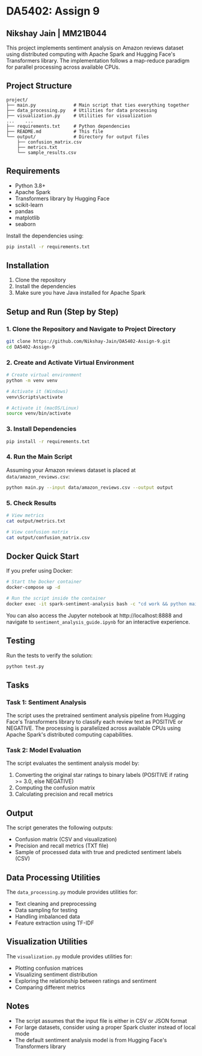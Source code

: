 # DA5402: Assign 9
## Nikshay Jain | MM21B044

This project implements sentiment analysis on Amazon reviews dataset using distributed computing with Apache Spark and Hugging Face's Transformers library. The implementation follows a map-reduce paradigm for parallel processing across available CPUs.

## Project Structure

```
project/
├── main.py              # Main script that ties everything together
├── data_processing.py   # Utilities for data processing
├── visualization.py     # Utilities for visualization
...    ...
├── requirements.txt     # Python dependencies
├── README.md            # This file
└── output/              # Directory for output files
    ├── confusion_matrix.csv
    ├── metrics.txt
    └── sample_results.csv
```

## Requirements

- Python 3.8+
- Apache Spark
- Transformers library by Hugging Face
- scikit-learn
- pandas
- matplotlib
- seaborn

Install the dependencies using:

```bash
pip install -r requirements.txt
```

## Installation

1. Clone the repository
2. Install the dependencies
3. Make sure you have Java installed for Apache Spark

## Setup and Run (Step by Step)

### 1. Clone the Repository and Navigate to Project Directory

```bash
git clone https://github.com/Nikshay-Jain/DA5402-Assign-9.git
cd DA5402-Assign-9
```

### 2. Create and Activate Virtual Environment

```bash
# Create virtual environment
python -m venv venv

# Activate it (Windows)
venv\Scripts\activate

# Activate it (macOS/Linux)
source venv/bin/activate
```

### 3. Install Dependencies

```bash
pip install -r requirements.txt
```

### 4. Run the Main Script

Assuming your Amazon reviews dataset is placed at `data/amazon_reviews.csv`:

```bash
python main.py --input data/amazon_reviews.csv --output output
```

### 5. Check Results

```bash
# View metrics
cat output/metrics.txt

# View confusion matrix
cat output/confusion_matrix.csv
```

## Docker Quick Start

If you prefer using Docker:

```bash
# Start the Docker container
docker-compose up -d

# Run the script inside the container
docker exec -it spark-sentiment-analysis bash -c "cd work && python main.py --input data/amazon_reviews.csv --output output"
```

You can also access the Jupyter notebook at http://localhost:8888 and navigate to `sentiment_analysis_guide.ipynb` for an interactive experience.

## Testing

Run the tests to verify the solution:

```bash
python test.py
```

## Tasks

### Task 1: Sentiment Analysis

The script uses the pretrained sentiment analysis pipeline from Hugging Face's Transformers library to classify each review text as POSITIVE or NEGATIVE. The processing is parallelized across available CPUs using Apache Spark's distributed computing capabilities.

### Task 2: Model Evaluation

The script evaluates the sentiment analysis model by:
1. Converting the original star ratings to binary labels (POSITIVE if rating >= 3.0, else NEGATIVE)
2. Computing the confusion matrix
3. Calculating precision and recall metrics

## Output

The script generates the following outputs:
- Confusion matrix (CSV and visualization)
- Precision and recall metrics (TXT file)
- Sample of processed data with true and predicted sentiment labels (CSV)

## Data Processing Utilities

The `data_processing.py` module provides utilities for:
- Text cleaning and preprocessing
- Data sampling for testing
- Handling imbalanced data
- Feature extraction using TF-IDF

## Visualization Utilities

The `visualization.py` module provides utilities for:
- Plotting confusion matrices
- Visualizing sentiment distribution
- Exploring the relationship between ratings and sentiment
- Comparing different metrics

## Notes

- The script assumes that the input file is either in CSV or JSON format
- For large datasets, consider using a proper Spark cluster instead of local mode
- The default sentiment analysis model is from Hugging Face's Transformers library
